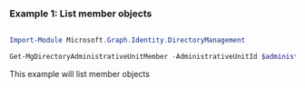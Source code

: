### Example 1: List member objects

```powershell

Import-Module Microsoft.Graph.Identity.DirectoryManagement

Get-MgDirectoryAdministrativeUnitMember -AdministrativeUnitId $administrativeUnitId

```
This example will list member objects

